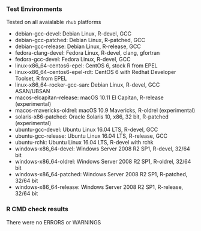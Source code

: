 ### Test Environments

Tested on all avaialable `rhub` platforms

* debian-gcc-devel:
   Debian Linux, R-devel, GCC
* debian-gcc-patched:
   Debian Linux, R-patched, GCC
* debian-gcc-release:
   Debian Linux, R-release, GCC
* fedora-clang-devel:
   Fedora Linux, R-devel, clang, gfortran
* fedora-gcc-devel:
   Fedora Linux, R-devel, GCC
* linux-x86_64-centos6-epel:
   CentOS 6, stock R from EPEL
* linux-x86_64-centos6-epel-rdt:
   CentOS 6 with Redhat Developer Toolset, R from EPEL
* linux-x86_64-rocker-gcc-san:
   Debian Linux, R-devel, GCC ASAN/UBSAN
* macos-elcapitan-release:
   macOS 10.11 El Capitan, R-release (experimental)
* macos-mavericks-oldrel:
   macOS 10.9 Mavericks, R-oldrel (experimental)
* solaris-x86-patched:
   Oracle Solaris 10, x86, 32 bit, R-patched (experimental)
* ubuntu-gcc-devel:
   Ubuntu Linux 16.04 LTS, R-devel, GCC
* ubuntu-gcc-release:
   Ubuntu Linux 16.04 LTS, R-release, GCC
* ubuntu-rchk:
   Ubuntu Linux 16.04 LTS, R-devel with rchk
* windows-x86_64-devel:
   Windows Server 2008 R2 SP1, R-devel, 32/64 bit
* windows-x86_64-oldrel:
   Windows Server 2008 R2 SP1, R-oldrel, 32/64 bit
* windows-x86_64-patched:
   Windows Server 2008 R2 SP1, R-patched, 32/64 bit
* windows-x86_64-release:
   Windows Server 2008 R2 SP1, R-release, 32/64 bit

### R CMD check results

There were no ERRORS or WARNINGS

